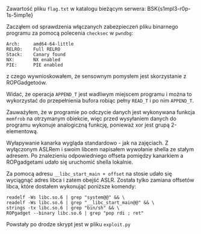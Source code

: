 Zawartość pliku `flag.txt` w katalogu bieżącym serwera: BSK{s1mpl3-r0p-1s-5imp1e}

Zacząłem od sprawdzenia włączanych zabezpieczeń pliku binarnego programu za pomocą polecenia `checksec` w `pwndbg`: 

    Arch:     amd64-64-little
    RELRO:    Full RELRO
    Stack:    Canary found
    NX:       NX enabled
    PIE:      PIE enabled

z czego wywnioskowałem, że sensownym pomysłem jest skorzystanie z ROPGadgetoów.

Widać, że operacja `APPEND_T` jest wadliwym miejscem programu i można to wykorzystać do przepełnienia bufora robiąc pełny `READ_T` i po nim `APPEND_T`.

Zauważyłem, że w programie po odczycie danych jest wykonywana funkcja `memfrob` na otrzymanym obiekcie, więc przed wysyłaniem danych do programu wykonuje analogiczną funkcję, ponieważ xor jest grupą 2-elementową. 

Wyłapywanie kanarka wygląda standardowo - jak na zajęciach. Z wyłączonym ASLRem i swoim libcem napisałem wywołanie shella ze stałym adresem. Po znalezieniu odpowiedniego offseta pomiędzy kanarkiem a ROPgadgetami udało się uruchomić shella lokalnie.

Za pomocą adresu `__libc_start_main + offset` na stosie udało się wyciągnąć adres libca i zatem obejść ASLR. Została tylko zamiana offsetów libca, które dostałem wykonująć poniższe komendy:

```
readelf -Ws libc.so.6 | grep "system@@" && \
readelf -Ws libc.so.6 | grep "__libc_start_main@@" && \
strings -tx libc.so.6 | grep "bin/sh" && \
ROPgadget --binary libc.so.6 | grep "pop rdi ; ret"
```

Powstały po drodze skrypt jest w pliku `exploit.py`
